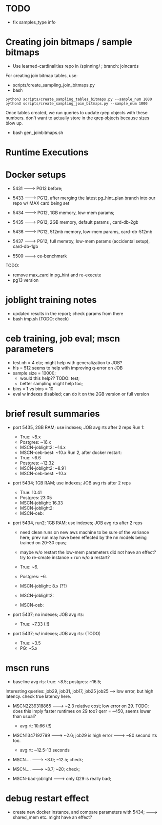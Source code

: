 
# TODO


* fix samples\_type info

# Creating join bitmaps / sample bitmaps

* Use learned-cardinalities repo in /spinning/ ; branch: joincards

For creating join bitmap tables, use:
* scripts/create_sampling_join_bitmaps.py
* bash

```
python3 scripts/create_sampling_tables_bitmaps.py --sample_num 1000
python3 scripts/create_sampling_join_bitmaps.py --sample_num 1000
```

Once tables created, we run queries to update qrep objects with these numbers.
don't want to actually store in the qrep objects because sizes blow up.


* bash gen_joinbitmaps.sh

# Runtime Executions

# Docker setups

* 5431 ---> PG12 before;
* 5433 ---> PG12, after merging the latest pg_hint_plan branch into our repo w/ MAX
card being set
* 5434 ---> PG12, 1GB memory, low-mem params;
* 5435 ---> PG12, 2GB memory, default params , card-db-2gb
* 5436 ---> PG12, 512mb memory, low-mem params, card-db-512mb
* 5437 ---> PG12, full memroy, low-mem params (accidental setup), card-db-1gb

* 5500 ---> ce-benchmark

TODO:
* remove max_card in pg_hint and re-execute
* pg13 version

# joblight training notes

* updated results in the report; check params from there
* bash tmp.sh (TODO: check)

# ceb training, job eval; mscn parameters

* test nh = 4 etc; might help with generalization to JOB?
* hls = 512 seems to help with improving q-error on JOB
* sample size = 10000;
  * would this help?? TODO: test;
  * better sampling might help too;
* bins = 1 vs bins = 10
* eval w indexes disabled; can do it on the 2GB version or full version

# brief result summaries

* port 5435, 2GB RAM; use indexes; JOB avg rts after 2 reps
  Run 1:
  * True: ~8.x
  * Postgres: ~16.x
  * MSCN-joblight2: ~14.x
  * MSCN-ceb-best: ~10.x
  Run 2, after docker restart:
  * True: ~6.6
  * Postgres: ~12.32
  * MSCN-joblight2: ~8.91
  * MSCN-ceb-best: ~10.x


* port 5434; 1GB RAM; use indexes; JOB avg rts after 2 reps
  * True: 10.41
  * Postgres: 23.05
  * MSCN-joblight: 16.33
  * MSCN-joblight2:
  * MSCN-ceb:

* port 5434, run2; 1GB RAM; use indexes; JOB avg rts after 2 reps
  * need clean runs on new aws machine to be sure of the variance here; prev
  run may have been effected by the nn models being trained on 20-30 cpus;
  * maybe w/o restart the low-mem parameters did not have an effect? try to
  re-create instance + run w/o a restart?

  * True: ~6.
  * Postgres: ~6.
  * MSCN-joblight: 8.x (??)
  * MSCN-joblight2:
  * MSCN-ceb:

* port 5437; no indexes; JOB avg rts:
  * True: ~7.33 (!!)

* port 5437; w/ indexes; JOB avg rts: (TODO)
  * True: ~3.5
  * PG: ~5.x

# mscn runs

* baseline avg rts: true: ~8.5; postgres: ~16.5;

Interesting queries: job29, job31, job17, job25
job25 --> low error, but high latency. check true latency here.

* MSCN2239318865 ---> ~2.3 relative cost; low error on 29. TODO: does this
imply faster runtimes on 29 too? qerr = ~450, seems lower than usual?
  * avg rt: 10.66 (!!)

* MSCN1347192799 ---> ~2.6; job29 is high error ---> ~80 second rts too.
  * avg rt: ~12.5-13 seconds

* MSCN.... ---> ~3.0; ~12.5; check;
* MSCN.... ---> ~3.7; ~20; check;

* MSCN-bad-joblight ---> only Q29 is really bad;

# debug restart effect

* create new docker instance, and compare parameters with 5434; ---> shared_mem
etc. might have an effect?
